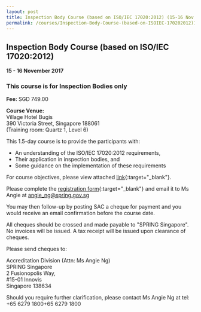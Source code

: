 ```yaml
---
layout: post
title: Inspection Body Course (based on ISO/IEC 17020:2012) (15-16 Nov 2017)
permalink: /courses/Inspection-Body-Course-(based-on-ISOIEC-170202012)1002-185
---
```

## Inspection Body Course (based on ISO/IEC 17020:2012)
**15 - 16 November 2017**

### This course is for Inspection Bodies only 
 
**Fee:** SGD 749.00
 
**Course Venue:**  
Village Hotel Bugis  
390 Victoria Street, Singapore 188061  
(Training room:  Quartz 1, Level 6)
    
This 1.5-day course is to provide the participants with:
* An understanding of the ISO/IEC 17020:2012 requirements,
* Their application in inspection bodies, and
* Some guidance on the implementation of these requirements
 
For course objectives, please view attached [link](/files/training/ISO-17020-Course.pdf){:target="_blank"}.
 
Please complete the [registration form](/files/registration-forms/Registration-form-(IB-Nov-2017).docx){:target="_blank"} and email it to Ms Angie at [angie_ng@spring.gov.sg](mailto:angie_ng@spring.gov.sg)
 
You may then follow-up by posting SAC a cheque for payment and you would receive an email confirmation before the course date.   
 
All cheques should be crossed and made payable to "SPRING Singapore". No invoices will be issued. A tax receipt will be issued upon clearance of cheques. 
 
Please send cheques to: 
 
Accreditation Division (Attn: Ms Angie Ng)   
SPRING Singapore  
2 Fusionopolis Way,   
#15-01 Innovis  
Singapore 138634
 
Should you require further clarification, please contact Ms Angie Ng at tel: +65 6279 1800+65 6279 1800

